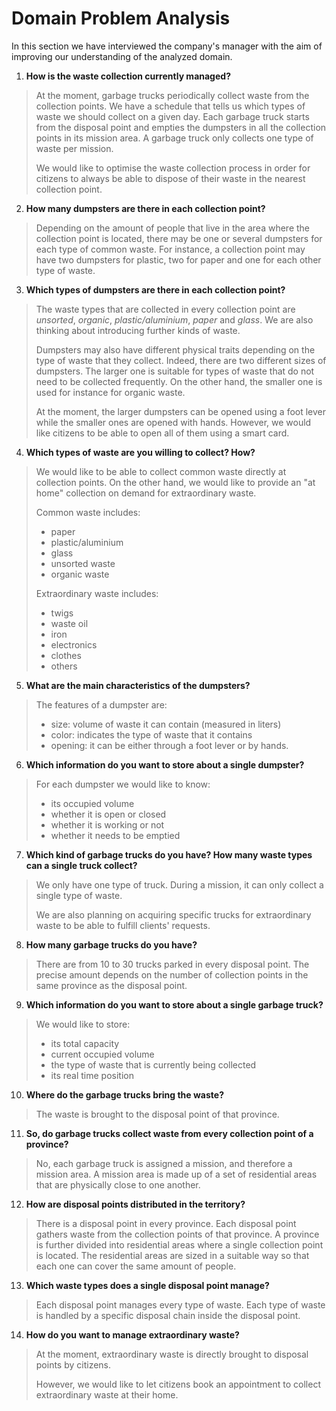 # Domain Problem Analysis
In this section we have interviewed the company's manager with the aim of improving our understanding of the analyzed domain.

1. **How is the waste collection currently managed?**
> At the moment, garbage trucks periodically collect waste from the collection points. We have a schedule that tells us which types of waste we should collect on a given day. Each garbage truck starts from the disposal point and empties the dumpsters in all the collection points in its mission area. A garbage truck only collects one type of waste per mission.
> 
> We would like to optimise the waste collection process in order for citizens to always be able to dispose of their waste in the nearest collection point.

2. **How many dumpsters are there in each collection point?**
> Depending on the amount of people that live in the area where the collection point is located, there may be one or several dumpsters for each type of common waste. For instance, a collection point may have two dumpsters for plastic, two for paper and one for each other type of waste.

3. **Which types of dumpsters are there in each collection point?**
> The waste types that are collected in every collection point are _unsorted_, _organic_, _plastic/aluminium_, _paper_ and _glass_. We are also thinking about introducing further kinds of waste. 
> 
> Dumpsters may also have different physical traits depending on the type of waste that they collect. Indeed, there are two different sizes of dumpsters. The larger one is suitable for types of waste that do not need to be collected frequently. On the other hand, the smaller one is used for instance for organic waste.
> 
> At the moment, the larger dumpsters can be opened using a foot lever while the smaller ones are opened with hands. However, we would like citizens to be able to open all of them using a smart card.

4. **Which types of waste are you willing to collect? How?**
> We would like to be able to collect common waste directly at collection points. On the other hand, we would like to provide an "at home" collection on demand for extraordinary waste.
> 
> Common waste includes:
> 
> - paper
> - plastic/aluminium
> - glass
> - unsorted waste
> - organic waste
> 
> Extraordinary waste includes:
> 
> - twigs
> - waste oil
> - iron
> - electronics
> - clothes
> - others

5. **What are the main characteristics of the dumpsters?**
> The features of a dumpster are:
> - size: volume of waste it can contain (measured in liters)
> - color: indicates the type of waste that it contains
> - opening: it can be either through a foot lever or by hands.

6. **Which information do you want to store about a single dumpster?**
> For each dumpster we would like to know:
> 
> - its occupied volume
> - whether it is open or closed
> - whether it is working or not
> - whether it needs to be emptied

7. **Which kind of garbage trucks do you have? How many waste types can a single truck collect?**
> We only have one type of truck. During a mission, it can only collect a single type of waste.
> 
> We are also planning on acquiring specific trucks for extraordinary waste to be able to fulfill clients' requests.

8. **How many garbage trucks do you have?**
> There are from 10 to 30 trucks parked in every disposal point. The precise amount depends on the number of collection points in the same province as the disposal point.

9. **Which information do you want to store about a single garbage truck?**
> We would like to store:
> 
> - its total capacity
> - current occupied volume
> - the type of waste that is currently being collected
> - its real time position

10. **Where do the garbage trucks bring the waste?**
> The waste is brought to the disposal point of that province.

11. **So, do garbage trucks collect waste from every collection point of a province?**
> No, each garbage truck is assigned a mission, and therefore a mission area. A mission area is made up of a set of residential areas that are physically close to one another.

12. **How are disposal points distributed in the territory?**
> There is a disposal point in every province. Each disposal point gathers waste from the collection points of that province. A province is further divided into residential areas where a single collection point is located. The residential areas are sized in a suitable way so that each one can cover the same amount of people.

13. **Which waste types does a single disposal point manage?**
> Each disposal point manages every type of waste. Each type of waste is handled by a specific disposal chain inside the disposal point.

14. **How do you want to manage extraordinary waste?**
> At the moment, extraordinary waste is directly brought to disposal points by citizens.
> 
> However, we would like to let citizens book an appointment to collect extraordinary waste at their home.